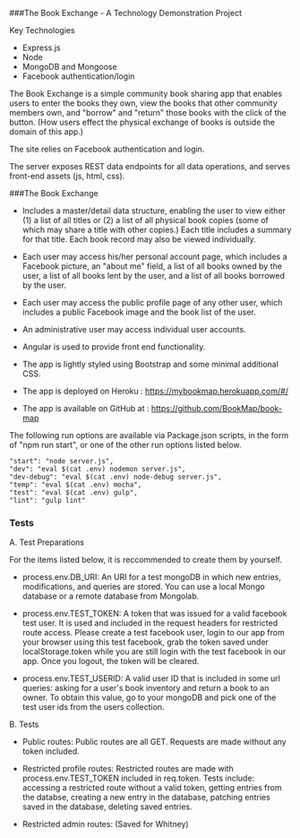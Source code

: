 ###The Book Exchange - A Technology Demonstration Project 

Key Technologies
- Express.js
- Node
- MongoDB and Mongoose
- Facebook authentication/login

The Book Exchange is a simple community book sharing app that enables users to enter the books they own, view the books that other community members own, and "borrow" and "return" those books with the click of the button.  (How users effect the physical exchange of books is outside the domain of this app.)

The site relies on Facebook authentication and login.  

The server exposes REST data endpoints for all data operations, and serves front-end assets (js, html, css).


###The Book Exchange

- Includes a master/detail data structure, enabling the user to view either (1) a list of all titles or (2) a list of all physical book copies (some of which may share a title with other copies.)  Each title includes a summary for that title.  Each book record may also be viewed individually.  

- Each user may access his/her personal account page, which includes a Facebook picture, an "about me" field, a list of all books owned by the user, a list of all books lent by the user, and a list of all books borrowed by the user.

- Each user may access the public profile page of any other user, which includes a public Facebook image and the book list of the user.

- An administrative user may access individual user accounts. 

- Angular is used to provide front end functionality.   

- The app is lightly styled using Bootstrap and some minimal additional CSS.  

- The app is deployed on Heroku : https://mybookmap.herokuapp.com/#/

- The app is available on GitHub at : https://github.com/BookMap/book-map


The following run options are available via Package.json scripts, in the form of "npm run start", or one of the other run options listed below.

    "start": "node server.js",
    "dev": "eval $(cat .env) nodemon server.js",
    "dev-debug": "eval $(cat .env) node-debug server.js",
    "temp": "eval $(cat .env) mocha",
    "test": "eval $(cat .env) gulp",
    "lint": "gulp lint"

 
 
### Tests

A. Test Preparations

For the items listed below, it is reccommended to create them by yourself.

* process.env.DB_URI: An URI for a test mongoDB in which new entries, modifications, and queries are stored. You can use a local Mongo database or a remote database from Mongolab.

* process.env.TEST_TOKEN: A token that was issued for a valid facebook test user. It is used and included in the request headers for restricted route access. Please create a test facebook user, login to our app from your browser using this test facebook, grab the token saved under localStorage.token while you are still login with the test facebook in our app. Once you logout, the token will be cleared.

* process.env.TEST_USERID: A valid user ID that is included in some url queries: asking for a user's book inventory and return a book to an owner. To obtain this value, go to your mongoDB and pick one of the test user ids from the users collection.

B. Tests

* Public routes:
Public routes are all GET. Requests are made without any token included.

* Restricted profile routes:
Restricted routes are made with process.env.TEST_TOKEN included in req.token. Tests include: accessing a restricted route without a valid token, getting entries from the databse, creating a new entry in the database, patching entries saved in the database, deleting saved entries.

* Restricted admin routes: (Saved for Whitney)
 